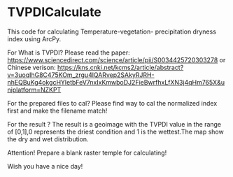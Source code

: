 # TVPDICalculate
This code for calculating Temperature-vegetation- precipitation dryness index using ArcPy.

For What is TVPDI?
Please read the paper: https://www.sciencedirect.com/science/article/pii/S0034425720303278
or Chinese verison: https://kns.cnki.net/kcms2/article/abstract?v=3uoqIhG8C475KOm_zrgu4lQARvep2SAkyRJRH-nhEQBuKg4okgcHYletbFeV7nxIxKmwboDJ2FieBwrfhxLfXN3j4qHm765X&uniplatform=NZKPT

For the prepared files to cal?
Please find way to cal the normalized index first and make the filename match!

For the result ?
The result is a geoimage with the TVPDI value in the range of [0,1],0 represents the driest condition and 1 is the wettest.The map show the dry and wet distribution.

Attention!
Prepare a blank raster temple for calculating!

Wish you have a nice day!
